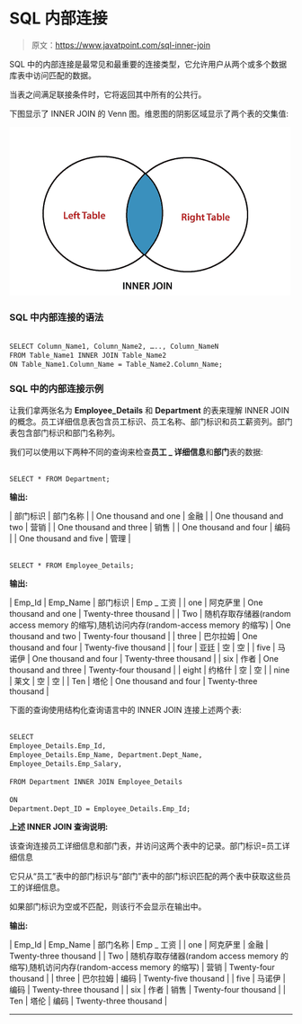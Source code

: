 # SQL 内部连接

> 原文：<https://www.javatpoint.com/sql-inner-join>

SQL 中的内部连接是最常见和最重要的连接类型，它允许用户从两个或多个数据库表中访问匹配的数据。

当表之间满足联接条件时，它将返回其中所有的公共行。

下图显示了 INNER JOIN 的 Venn 图。维恩图的阴影区域显示了两个表的交集值:

![SQL Inner Join](img/d43bd3037cbbbc846fec963b8b4bbc6d.png)

### SQL 中内部连接的语法

```

SELECT Column_Name1, Column_Name2, ….., Column_NameN
FROM Table_Name1 INNER JOIN Table_Name2
ON Table_Name1.Column_Name = Table_Name2.Column_Name;

```

### SQL 中的内部连接示例

让我们拿两张名为 **Employee_Details** 和 **Department** 的表来理解 INNER JOIN 的概念。员工详细信息表包含员工标识、员工名称、部门标识和员工薪资列。部门表包含部门标识和部门名称列。

我们可以使用以下两种不同的查询来检查**员工 _ 详细信息**和**部门**表的数据:

```

SELECT * FROM Department;

```

**输出:**

| 部门标识 | 部门名称 |
| One thousand and one | 金融 |
| One thousand and two | 营销 |
| One thousand and three | 销售 |
| One thousand and four | 编码 |
| One thousand and five | 管理 |

```

SELECT * FROM Employee_Details;

```

**输出:**

| Emp_Id | Emp_Name | 部门标识 | Emp _ 工资 |
| one | 阿克萨里 | One thousand and one | Twenty-three thousand |
| Two | 随机存取存储器(random access memory 的缩写)ˌ随机访问内存(random-access memory 的缩写) | One thousand and two | Twenty-four thousand |
| three | 巴尔拉姆 | One thousand and four | Twenty-five thousand |
| four | 亚廷 | 空 | 空 |
| five | 马诺伊 | One thousand and four | Twenty-three thousand |
| six | 作者 | One thousand and three | Twenty-four thousand |
| eight | 约格什 | 空 | 空 |
| nine | 莱文 | 空 | 空 |
| Ten | 塔伦 | One thousand and four | Twenty-three thousand |

下面的查询使用结构化查询语言中的 INNER JOIN 连接上述两个表:

```

SELECT 
Employee_Details.Emp_Id, 
Employee_Details.Emp_Name, Department.Dept_Name, Employee_Details.Emp_Salary, 

FROM Department INNER JOIN Employee_Details 

ON 
Department.Dept_ID = Employee_Details.Emp_Id; 

```

**上述 INNER JOIN 查询说明:**

该查询连接员工详细信息和部门表，并访问这两个表中的记录。部门标识=员工详细信息

它只从“员工”表中的部门标识与“部门”表中的部门标识匹配的两个表中获取这些员工的详细信息。

如果部门标识为空或不匹配，则该行不会显示在输出中。

**输出:**

| Emp_Id | Emp_Name | 部门名称 | Emp _ 工资 |
| one | 阿克萨里 | 金融 | Twenty-three thousand |
| Two | 随机存取存储器(random access memory 的缩写)ˌ随机访问内存(random-access memory 的缩写) | 营销 | Twenty-four thousand |
| three | 巴尔拉姆 | 编码 | Twenty-five thousand |
| five | 马诺伊 | 编码 | Twenty-three thousand |
| six | 作者 | 销售 | Twenty-four thousand |
| Ten | 塔伦 | 编码 | Twenty-three thousand |

* * *